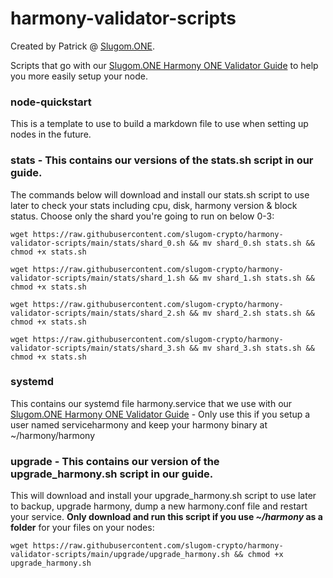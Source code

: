 # harmony-validator-scripts
Created by Patrick @ [Slugom.ONE](https://Slugom.ONE "Slugom.ONE").

Scripts that go with our [Slugom.ONE Harmony ONE Validator Guide](https://guides.slugomcrypto.com "Slugom.ONE Harmony ONE Validator Guide") to help you more easily setup your node.

### node-quickstart
This is a template to use to build a markdown file to use when setting up nodes in the future.

### stats - This contains our versions of the stats.sh script in our guide.
The commands below will download and install our stats.sh script to use later to check your stats including cpu, disk, harmony version & block status. 
Choose only the shard you're going to run on below 0-3:

`wget https://raw.githubusercontent.com/slugom-crypto/harmony-validator-scripts/main/stats/shard_0.sh && mv shard_0.sh stats.sh && chmod +x stats.sh`

`wget https://raw.githubusercontent.com/slugom-crypto/harmony-validator-scripts/main/stats/shard_1.sh && mv shard_1.sh stats.sh && chmod +x stats.sh`

`wget https://raw.githubusercontent.com/slugom-crypto/harmony-validator-scripts/main/stats/shard_2.sh && mv shard_2.sh stats.sh && chmod +x stats.sh`

`wget https://raw.githubusercontent.com/slugom-crypto/harmony-validator-scripts/main/stats/shard_3.sh && mv shard_3.sh stats.sh && chmod +x stats.sh`

### systemd 
This contains our systemd file harmony.service that we use with our [Slugom.ONE Harmony ONE Validator Guide](https://guides.slugomcrypto.com "Slugom.ONE Harmony ONE Validator Guide") - Only use this if you setup a user named serviceharmony and keep your harmony binary at ~/harmony/harmony

### upgrade - This contains our version of the upgrade_harmony.sh script in our guide.
This will download and install your upgrade_harmony.sh script to use later to backup, upgrade harmony, dump a new harmony.conf file and restart your service. **Only download and run this script if you use *~/harmony* as a folder** for your files on your nodes:

`wget https://raw.githubusercontent.com/slugom-crypto/harmony-validator-scripts/main/upgrade/upgrade_harmony.sh && chmod +x upgrade_harmony.sh`
